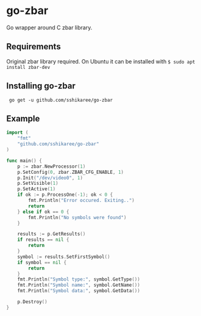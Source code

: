 go-zbar
=======

Go wrapper around C zbar library.

## Requirements
Original zbar library required. On Ubuntu it can be installed with 
```$ sudo apt install zbar-dev```

## Installing go-zbar
``` go get -u github.com/sshikaree/go-zbar```

## Example

```go
import (
	"fmt"
	"github.com/sshikaree/go-zbar"
)

func main() {
	p := zbar.NewProcessor(1)
	p.SetConfig(0, zbar.ZBAR_CFG_ENABLE, 1)
	p.Init("/dev/video0", 1)
	p.SetVisible(1)
	p.SetActive(1)
	if ok := p.ProcessOne(-1); ok < 0 {
		fmt.Println("Error occured. Exiting..")
		return
	} else if ok == 0 {
		fmt.Println("No symbols were found")
	}

	results := p.GetResults()
	if results == nil {
		return
	}
	symbol := results.SetFirstSymbol()
	if symbol == nil {
		return
	}
	fmt.Println("Symbol type:", symbol.GetType())
	fmt.Println("Symbol name:", symbol.GetName())
	fmt.Println("Symbol data:", symbol.GetData())

	p.Destroy()
}

```
